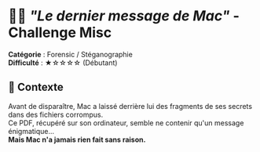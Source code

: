 # 🕵️‍♂️ *"Le dernier message de Mac"* - Challenge Misc

**Catégorie** : Forensic / Stéganographie  
**Difficulté** : ★☆☆☆☆ (Débutant)

## 📜 **Contexte**
Avant de disparaître, Mac a laissé derrière lui des fragments de ses secrets dans des fichiers corrompus.  
Ce PDF, récupéré sur son ordinateur, semble ne contenir qu'un message énigmatique...  
**Mais Mac n'a jamais rien fait sans raison.**  
